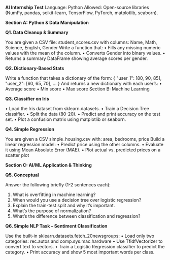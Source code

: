 
**AI Internship Test**
Language: Python
Allowed: Open-source libraries (NumPy, pandas, scikit-learn, TensorFlow, PyTorch,
matplotlib, seaborn).

**Section A: Python & Data Manipulation**

**Q1. Data Cleanup & Summary**

You are given a CSV file: student_scores.csv with columns:
Name, Math, Science, English, Gender
Write a function that:
• Fills any missing numeric values with the mean of the column.
• Converts Gender into binary values.
• Returns a summary DataFrame showing average scores per gender.

**Q2. Dictionary-Based Stats**

Write a function that takes a dictionary of the form:
{
"user_1": [80, 90, 85],
"user_2": [60, 65, 70],
...
}
And returns a new dictionary with each user’s:
• Average score
• Min score
• Max score
Section B: Machine Learning

**Q3. Classifier on Iris**

• Load the Iris dataset from sklearn.datasets.
• Train a Decision Tree classifier.
• Split the data (80-20).
• Predict and print accuracy on the test set.
• Plot a confusion matrix using matplotlib or seaborn.

**Q4. Simple Regression**

You are given a CSV simple_housing.csv with:
area, bedrooms, price
Build a linear regression model:
• Predict price using the other columns.
• Evaluate it using Mean Absolute Error (MAE).
• Plot actual vs. predicted prices on a scatter plot

**Section C: AI/ML Application & Thinking**

**Q5. Conceptual**

Answer the following briefly (1-2 sentences each):
1. What is overfitting in machine learning?
2. When would you use a decision tree over logistic regression?
3. Explain the train-test split and why it’s important.
4. What’s the purpose of normalization?
5. What’s the difference between classification and regression?

**Q6. Simple NLP Task – Sentiment Classification**

Use the built-in sklearn.datasets.fetch_20newsgroups:
• Load only two categories: rec.autos and comp.sys.mac.hardware
• Use TfidfVectorizer to convert text to vectors.
• Train a Logistic Regression classifier to predict the category.
• Print accuracy and show 5 most important words per class.
